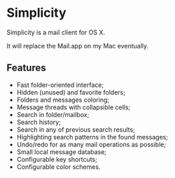 Simplicity
==========

Simplicity is a mail client for OS X.

It will replace the Mail.app on my Mac eventually.

Features
--------

- Fast folder-oriented interface;
- Hidden (unused) and favorite folders;
- Folders and messages coloring;
- Message threads with collapsible cells;
- Search in folder/mailbox;
- Search history;
- Search in any of previous search results;
- Highlighting search patterns in the found messages;
- Undo/redo for as many mail operations as possible;
- Small local message database;
- Configurable key shortcuts;
- Configurable color schemes.
